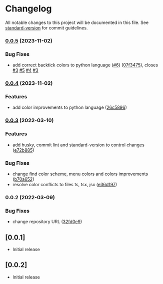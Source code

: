 # Changelog

All notable changes to this project will be documented in this file. See [standard-version](https://github.com/conventional-changelog/standard-version) for commit guidelines.


### [0.0.5](https://github.com/zoekjs/neon-lights-dark-theme-vscode/compare/v0.0.3...v0.0.5) (2023-11-02)

### Bug Fixes

- add correct backtick colors to python language ([#6](https://github.com/zoekjs/neon-lights-dark-theme-vscode/issues/6)) ([07f3475](https://github.com/zoekjs/neon-lights-dark-theme-vscode/commit/07f3475ed444055955132d4ba8622dacf2115157)), closes [#3](https://github.com/zoekjs/neon-lights-dark-theme-vscode/issues/3) [#5](https://github.com/zoekjs/neon-lights-dark-theme-vscode/issues/5) [#4](https://github.com/zoekjs/neon-lights-dark-theme-vscode/issues/4) [#3](https://github.com/zoekjs/neon-lights-dark-theme-vscode/issues/3)

### [0.0.4](https://github.com/zoekjs/neon-lights-dark-theme-vscode/compare/v0.0.3...v0.0.4) (2023-11-02)

### Features

- add color improvements to python language ([26c5896](https://github.com/zoekjs/neon-lights-dark-theme-vscode/pull/4/commits/26c58968fef26e5b3106f4e4aa4d5737eaf12b73))

### [0.0.3](https://github.com/zoekjs/neon-lights-dark-theme-vscode/compare/v0.0.2...v0.0.3) (2022-03-10)

### Features

- add husky, commit lint and standard-version to control changes ([e72b885](https://github.com/zoekjs/neon-lights-dark-theme-vscode/commit/e72b8854e498ca66c84a4d555c78aea0b9f630bd))

### Bug Fixes

- change find color scheme, menu colors and colors improvements ([b70a652](https://github.com/zoekjs/neon-lights-dark-theme-vscode/commit/b70a652de25114f2c6c38ab15a4e0c57ecb46bf5))
- resolve color conflicts to files ts, tsx, jsx ([e36d197](https://github.com/zoekjs/neon-lights-dark-theme-vscode/commit/e36d197481d60c8163a2f414ec4cc88695610c10))

### 0.0.2 (2022-03-09)

### Bug Fixes

- change repository URL ([32fd0e9](https://github.com/zoekjs/neon-lights-dark-theme-vscode/commit/32fd0e9be302ea43a00daac2675d85b0e86bf006))

## [0.0.1]

- Initial release

## [0.0.2]

- Initial release

